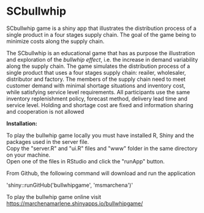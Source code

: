 # SCbullwhip
SCbullwhip game is a shiny app that illustrates the distribution process of a single product in a four stages supply chain. The goal of the game being to minimize costs along the supply chain.

The SCbullwhip is an educational game that has as purpose the illustration and exploration of 
the *bullwhip effect*, i.e. the increase in demand variability along the supply chain.
 The game simulates the distribution process of a single product that uses a four stages supply chain: 
reailer, wholesaler, distributor and factory. The members of the supply chain need to
meet customer demand with minimal shortage situations and inventory cost, while satisfying service level requirements. All
 participants use the same inventory replenishment policy, forecast method, delivery lead time and service level.
 Holding and shortage cost are fixed and information sharing and cooperation is not allowed




**Installation:**

To play the bullwhip game locally you must have installed R, Shiny and the packages used in the server file.<br>
Copy the "server.R" and "ui.R" files and "www" folder in the same directory on your machine.<br>
Open one of the files in RStudio and click the "runApp" button.

From Github, the following command will download and run the application

'shiny::runGitHub('bullwhipgame', 'msmarchena')'

To play the bullwhip game online visit https://marchenamarlene.shinyapps.io/bullwhipgame/
